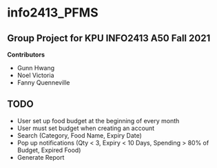 # info2413_PFMS

## Group Project for KPU INFO2413 A50 Fall 2021
**Contributors**
- Gunn Hwang
- Noel Victoria
- Fanny Quenneville

## TODO
 - User set up food budget at the beginning of every month
 - User must set budget when creating an account
 - Search (Category, Food Name, Expiry Date)
 - Pop up notifications (Qty < 3, Expiry < 10 Days, Spending > 80% of Budget, Expired Food)
 - Generate Report
